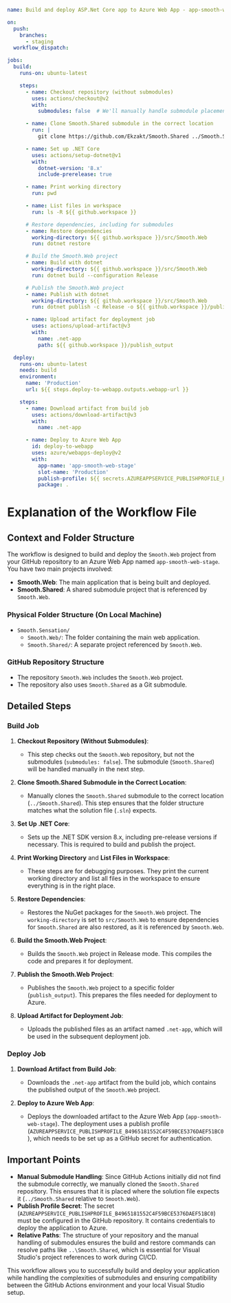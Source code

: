 ``` yaml 
name: Build and deploy ASP.Net Core app to Azure Web App - app-smooth-web-stage

on:
  push:
    branches:
      - staging
  workflow_dispatch:

jobs:
  build:
    runs-on: ubuntu-latest

    steps:
      - name: Checkout repository (without submodules)
        uses: actions/checkout@v2
        with:
          submodules: false  # We'll manually handle submodule placement later

      - name: Clone Smooth.Shared submodule in the correct location
        run: |
          git clone https://github.com/Ekzakt/Smooth.Shared ../Smooth.Shared

      - name: Set up .NET Core
        uses: actions/setup-dotnet@v1
        with:
          dotnet-version: '8.x'
          include-prerelease: true

      - name: Print working directory
        run: pwd

      - name: List files in workspace
        run: ls -R ${{ github.workspace }}

      # Restore dependencies, including for submodules
      - name: Restore dependencies
        working-directory: ${{ github.workspace }}/src/Smooth.Web
        run: dotnet restore

      # Build the Smooth.Web project
      - name: Build with dotnet
        working-directory: ${{ github.workspace }}/src/Smooth.Web
        run: dotnet build --configuration Release

      # Publish the Smooth.Web project
      - name: Publish with dotnet
        working-directory: ${{ github.workspace }}/src/Smooth.Web
        run: dotnet publish -c Release -o ${{ github.workspace }}/publish_output

      - name: Upload artifact for deployment job
        uses: actions/upload-artifact@v3
        with:
          name: .net-app
          path: ${{ github.workspace }}/publish_output

  deploy:
    runs-on: ubuntu-latest
    needs: build
    environment:
      name: 'Production'
      url: ${{ steps.deploy-to-webapp.outputs.webapp-url }}

    steps:
      - name: Download artifact from build job
        uses: actions/download-artifact@v3
        with:
          name: .net-app

      - name: Deploy to Azure Web App
        id: deploy-to-webapp
        uses: azure/webapps-deploy@v2
        with:
          app-name: 'app-smooth-web-stage'
          slot-name: 'Production'
          publish-profile: ${{ secrets.AZUREAPPSERVICE_PUBLISHPROFILE_B4965181552C4F59BCE5376DAEF51BC0 }}
          package: .
```

# Explanation of the Workflow File

## Context and Folder Structure
The workflow is designed to build and deploy the `Smooth.Web` project from your GitHub repository to an Azure Web App named `app-smooth-web-stage`. You have two main projects involved:
- **Smooth.Web**: The main application that is being built and deployed.
- **Smooth.Shared**: A shared submodule project that is referenced by `Smooth.Web`.

### Physical Folder Structure (On Local Machine)
- `Smooth.Sensation/`
  - `Smooth.Web/`: The folder containing the main web application.
  - `Smooth.Shared/`: A separate project referenced by `Smooth.Web`.

### GitHub Repository Structure
- The repository `Smooth.Web` includes the `Smooth.Web` project.
- The repository also uses `Smooth.Shared` as a Git submodule.

## Detailed Steps

### Build Job
1. **Checkout Repository (Without Submodules)**:
   - This step checks out the `Smooth.Web` repository, but not the submodules (`submodules: false`). The submodule (`Smooth.Shared`) will be handled manually in the next step.

2. **Clone Smooth.Shared Submodule in the Correct Location**:
   - Manually clones the `Smooth.Shared` submodule to the correct location (`../Smooth.Shared`). This step ensures that the folder structure matches what the solution file (`.sln`) expects.

3. **Set Up .NET Core**:
   - Sets up the .NET SDK version 8.x, including pre-release versions if necessary. This is required to build and publish the project.

4. **Print Working Directory** and **List Files in Workspace**:
   - These steps are for debugging purposes. They print the current working directory and list all files in the workspace to ensure everything is in the right place.

5. **Restore Dependencies**:
   - Restores the NuGet packages for the `Smooth.Web` project. The `working-directory` is set to `src/Smooth.Web` to ensure dependencies for `Smooth.Shared` are also restored, as it is referenced by `Smooth.Web`.

6. **Build the Smooth.Web Project**:
   - Builds the `Smooth.Web` project in Release mode. This compiles the code and prepares it for deployment.

7. **Publish the Smooth.Web Project**:
   - Publishes the `Smooth.Web` project to a specific folder (`publish_output`). This prepares the files needed for deployment to Azure.

8. **Upload Artifact for Deployment Job**:
   - Uploads the published files as an artifact named `.net-app`, which will be used in the subsequent deployment job.

### Deploy Job
1. **Download Artifact from Build Job**:
   - Downloads the `.net-app` artifact from the build job, which contains the published output of the `Smooth.Web` project.

2. **Deploy to Azure Web App**:
   - Deploys the downloaded artifact to the Azure Web App (`app-smooth-web-stage`). The deployment uses a publish profile (`AZUREAPPSERVICE_PUBLISHPROFILE_B4965181552C4F59BCE5376DAEF51BC0`), which needs to be set up as a GitHub secret for authentication.

## Important Points
- **Manual Submodule Handling**: Since GitHub Actions initially did not find the submodule correctly, we manually cloned the `Smooth.Shared` repository. This ensures that it is placed where the solution file expects it (`../Smooth.Shared` relative to `Smooth.Web`).
- **Publish Profile Secret**: The secret (`AZUREAPPSERVICE_PUBLISHPROFILE_B4965181552C4F59BCE5376DAEF51BC0`) must be configured in the GitHub repository. It contains credentials to deploy the application to Azure.
- **Relative Paths**: The structure of your repository and the manual handling of submodules ensures the build and restore commands can resolve paths like `..\Smooth.Shared`, which is essential for Visual Studio's project references to work during CI/CD.

This workflow allows you to successfully build and deploy your application while handling the complexities of submodules and ensuring compatibility between the GitHub Actions environment and your local Visual Studio setup.
